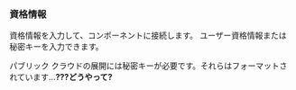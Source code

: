 ### 資格情報

資格情報を入力して、コンポーネントに接続します。 ユーザー資格情報または秘密キーを入力できます。

パブリック クラウドの展開には秘密キーが必要です。それらはフォーマットされています…**???どうやって?**

